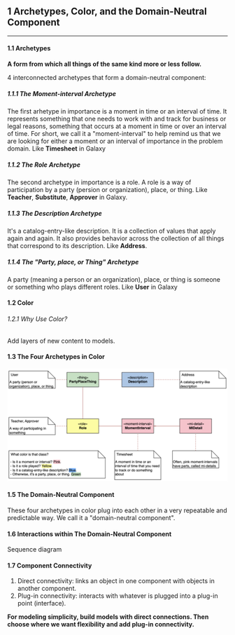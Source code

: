 ## 1 Archetypes, Color, and the Domain-Neutral Component
------
#### 1.1 Archetypes
**A form from which all things of the same kind more or less follow.**

4 interconnected archetypes that form a domain-neutral component:
##### 1.1.1 The Moment-interval Archetype
The first arhetype in importance is a moment in time or an interval of time. It represents something that one needs to work with and track for business or legal reasons, something that occurs at a moment in time or over an interval of time. For short, we call it a "moment-interval" to help remind us that we are looking for either a moment or an interval of importance in the problem domain.
Like **Timesheet** in Galaxy

##### 1.1.2 The Role Archetype
The second archetype in importance is a role. A role is a way of participation by a party (persion or organization), place, or thing.
Like **Teacher**, **Substitute**, **Approver** in Galaxy.

##### 1.1.3 The Description Archetype
It's a catalog-entry-like description. It is a collection of values that apply again and again. It also provides behavior across the collection of all things that correspond to its description.
Like **Address**.

##### 1.1.4 The "Party, place, or Thing" Archetype
A party (meaning a person or an organization), place, or thing is someone or something who plays different roles.
Like **User** in Galaxy

#### 1.2 Color
###### 1.2.1 Why Use Color?
Add layers of new content to models.

#### 1.3 The Four Archetypes in Color
![The four archetypes and their colors](../img/colorModeling/fourArchetypesAndTheirColors.png)

#### 1.5 The Domain-Neutral Component
These four archetypes in color plug into each other in a very repeatable and predictable way. We call it a "domain-neutral component".

#### 1.6 Interactions within The Domain-Neutral Component
Sequence diagram

#### 1.7 Component Connectivity
1. Direct connectivity: links an object in one component with objects in another component.
2. Plug-in connectivity: interacts with whatever is plugged into a plug-in point (interface).

**For modeling simplicity, build models with direct connections. Then choose where we want flexibility and add plug-in connectivity.**


